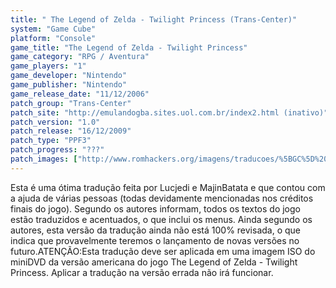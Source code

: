```yaml
---
title: " The Legend of Zelda - Twilight Princess (Trans-Center)"
system: "Game Cube"
platform: "Console"
game_title: "The Legend of Zelda - Twilight Princess"
game_category: "RPG / Aventura"
game_players: "1"
game_developer: "Nintendo"
game_publisher: "Nintendo"
game_release_date: "11/12/2006"
patch_group: "Trans-Center"
patch_site: "http://emulandogba.sites.uol.com.br/index2.html (inativo)"
patch_version: "1.0"
patch_release: "16/12/2009"
patch_type: "PPF3"
patch_progress: "???"
patch_images: ["http://www.romhackers.org/imagens/traducoes/%5BGC%5D%20The%20Legend%20of%20Zelda%20-%20Twilight%20Princess%20-%20Trans-Center%20-%201.jpg","http://www.romhackers.org/imagens/traducoes/%5BGC%5D%20The%20Legend%20of%20Zelda%20-%20Twilight%20Princess%20-%20Trans-Center%20-%202.jpg","http://www.romhackers.org/imagens/traducoes/%5BGC%5D%20The%20Legend%20of%20Zelda%20-%20Twilight%20Princess%20-%20Trans-Center%20-%203.jpg"]
---
```

Esta é uma ótima tradução feita por Lucjedi e MajinBatata e que contou com a ajuda de várias pessoas (todas devidamente mencionadas nos créditos finais do jogo). Segundo os autores informam, todos os textos do jogo estão traduzidos e acentuados, o que inclui os menus. Ainda segundo os autores, esta versão da tradução ainda não está 100% revisada, o que indica que provavelmente teremos o lançamento de novas versões no futuro.ATENÇÃO:Esta tradução deve ser aplicada em uma imagem ISO do miniDVD da versão americana do jogo The Legend of Zelda - Twilight Princess. Aplicar a tradução na versão errada não irá funcionar.